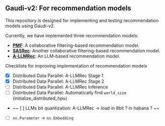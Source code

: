 ## Gaudi-v2: For recommendation models

This repository is designed for implementing and testing recommendation models using Gaudi-v2.

Currently, we have implemented three recommendation models:
- [**PMF**](https://github.com/Sein-Kim/Gaudi-Git/tree/main/MF-gaudi): A collaborative filtering-based recommendation model.
- [**SASRec**](https://github.com/Sein-Kim/Gaudi-Git/tree/main/SASRec-gaudi): Another collaborative filtering-based recommendation model.
- [**A-LLMRec**](https://github.com/Sein-Kim/Gaudi-Git/tree/main/A-LLMRec-gaudi): An LLM-based recommendation model.

Checklists for improving implementation of recommendation models
- [x] Distributed Data Parallel: A-LLMRec Stage 1
- [x] Distributed Data Parallel: A-LLMRec Stage 2
- [ ] Distributed Data Parallel: A-LLMRec Inference
- [ ] Distributed Data Parallel: Automatically find `world_size` (initialize_distributed_hpu)
- ~~ [ ] LLMs bit quantization: A-LLMRec -> load in 8bit ? in habana ? ~~
- [ ] `nn.Parameter` -> `nn.Embedding`